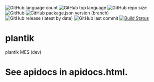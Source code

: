 ![GitHub language count](https://img.shields.io/github/languages/count/luftkluft/plantik)
![GitHub top language](https://img.shields.io/github/languages/top/luftkluft/plantik)
![GitHub repo size](https://img.shields.io/github/repo-size/luftkluft/plantik)
![GitHub](https://img.shields.io/github/license/luftkluft/plantik)
![GitHub package.json version (branch)](https://img.shields.io/github/package-json/v/luftkluft/plantik/master)
![GitHub release (latest by date)](https://img.shields.io/github/v/release/luftkluft/plantik)
![GitHub last commit](https://img.shields.io/github/last-commit/luftkluft/plantik)
[![Build Status](https://circleci.com/gh/luftkluft/plantik.svg?branch=master)](https://circleci.com/gh/luftkluft/plantik)
# plantik
plantik MES (dev)

# See apidocs in apidocs.html.